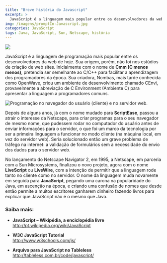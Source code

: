 ```yaml
---
title: "Breve história do Javascript"
excerpt: >
  JavaScript é a linguagem mais popular entre os desenvolvedores da web de hoje... Inicialmente com o nome de Cmm (C menos menos)... muda novamente para JavaScript, pegando uma carona...
img: /imagens/promptIn-Javascript.jpg
categories: JavaScript
tags: Java, JavaScript, Sun, Netscape, história
---
```


<img src="/imagens/promptIn-Javascript.jpg" class="alinhado direita">

JavaScript é a linguagem de programação mais popular entre os desenvolvedores da web de hoje. Sua origem, porém, não foi nos estúdios de criação de web sites. Inicialmente com o nome de <b>Cmm (C menos menos)</b>, pretendia ser semelhante ao C/C++ para facilitar a aprendizagem dos programadores da época. Sua criadora, Nombas, mais tarde conhecida como OpenWave, criou um ambiente de desenvolvimento chamado CEnvi, provavelmente a abreviação de C Environment (Ambiente C) para apresentar a linguagem a programadores comuns.

<img src="/imagens/prog-client-server.jpg" alt="Programação no navegador do usuário (cliente) e no servidor web.">

Depois de alguns anos, já com o nome mudado para <b>ScriptEase</b>, passou a atrair o interesse da Netscape, para criar programas para o seu navegador de mesmo nome, que pudessem rodar no computador do usuário antes de enviar informações para o servidor, o que foi um marco da tecnologia por ser a primeira linguagem a funcionar no modo cliente (na máquina local, em vez do servidor web). Seria solucionado então um grave problema de tráfego na internet: a validação de formulários sem a necessidade do envio dos dados para o servidor web.

No lançamento do Netscape Navigator 2, em 1995, a Netscape, em parceria com a Sun Microsystems, finalizou o novo projeto, agora com o nome <b>LiveScript</b> ou <b>LiveWire</b>, com a intenção de permitir que a linguagem rode tanto no cliente como no servidor. O nome da linguagem muda novamente em seguida para <b>JavaScript</b>, pegando uma carona na popularidade do Java, em ascenção na época, e criando uma confusão de nomes que desde então permite a muitos escritores ganharem dinheiro fazendo livros para explicar que JavaScript não é o mesmo que Java.

### Saiba mais:



- <b>JavaScript – Wikipédia, a enciclopédia livre</b><br> 
<a href="http://pt.wikipedia.org/wiki/JavaScript" target="_blank" title="Abrir link externo em uma nova janela ou aba.">http://pt.wikipedia.org/wiki/JavaScript</a>

- <b>W3C JavaScript Tutorial</b><br> 
<a href="http://www.w3schools.com/js/" target="_blank" title="Abrir link externo em uma nova janela ou aba.">http://www.w3schools.com/js/</a>

- <b>Arquivo para JavaScript no Tableless</b><br> 
<a href="http://tableless.com.br/code/javascript/" target="_blank" title="Abrir link externo em uma nova janela ou aba.">http://tableless.com.br/code/javascript/</a>
